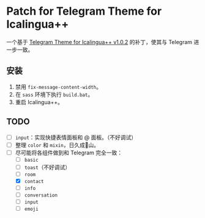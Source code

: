 # Patch for Telegram Theme for Icalingua++

一个基于 [Telegram Theme for Icalingua++ v1.0.2](https://github.com/wibus-wee-ac/icalingua-theme-telegram/releases/tag/v1.0.2) 的补丁，使其与 Telegram 进一步一致。

## 安装

1. 禁用 `fix-message-content-width`。
1. 在 `sass` 环境下执行 `build.bat`。
1. 重启 Icalingua++。

## TODO

- [ ] `input`：实现快捷表情面板和 @ 面板。（不好调试）
- [ ] 整理 `color` 和 `mixin`，日久成💩山。
- [ ] 尽可能将各组件做到和 Telegram 完全一致：
    - [ ] `basic`
    - [ ] `toast`（不好调试）
    - [ ] `room`
    - [x] `contact`
    - [ ] `info`
    - [ ] `conversation`
    - [ ] `input`
    - [ ] `emoji`